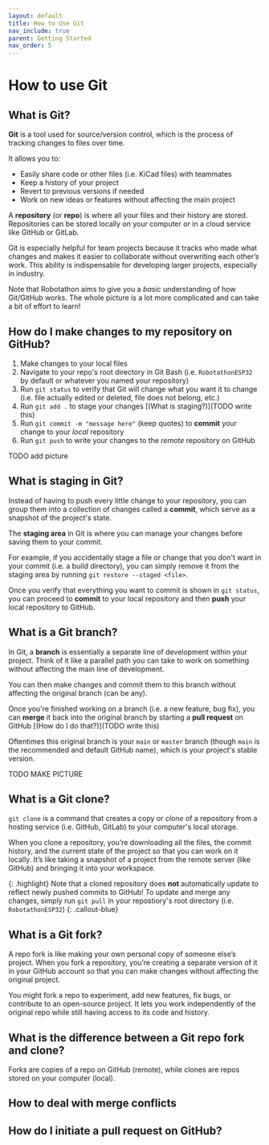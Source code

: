 ```yaml
---
layout: default
title: How to Use Git
nav_include: true
parent: Getting Started
nav_order: 5
---
```


# How to use Git

## What is Git?
**Git** is a tool used for source/version control, which is the process of tracking changes to files over time.

It allows you to:

* Easily share code or other files (i.e. KiCad files) with teammates
* Keep a history of your project
* Revert to previous versions if needed
* Work on new ideas or features without affecting the main project

A **repository** (or **repo**) is where all your files and their history are stored. Repositories can be stored locally on your computer or in a cloud service like GitHub or GitLab.

Git is especially helpful for team projects because it tracks who made what changes and makes it easier to collaborate without overwriting each other’s work. This ability is indispensable for developing larger projects, especially in industry.

Note that Robotathon aims to give you a *basic* understanding of how Git/GitHub works. The whole picture is a lot more complicated and can take a bit of effort to learn!

## How do I make changes to my repository on GitHub?

1. Make changes to your local files
1. Navigate to your repo's root directory in Git Bash (i.e. `RobotathonESP32` by default or whatever you named your repository)
1. Run `git status` to verify that Git will change what you want it to change (i.e. file actually edited or deleted, file does not belong, etc.)
1. Run `git add .` to stage your changes [(What is staging?)](TODO write this)
1. Run `git commit -m "message here"` (keep quotes) to **commit** your change to your *local* repository
1. Run `git push` to write your changes to the *remote* repository on GitHub

TODO add picture

## What is staging in Git?
Instead of having to push every little change to your repository, you can group them into a collection of changes called a **commit**, which serve as a snapshot of the project's state.

The **staging area** in Git is where you can manage your changes before saving them to your commit.

For example, if you accidentally stage a file or change that you don't want in your commit (i.e. a build directory), you can simply remove it from the staging area by running `git restore --staged <file>`.

Once you verify that everything you want to commit is shown in `git status`, you can proceed to **commit** to your local  repository and then **push** your local repository to GitHub.

## What is a Git branch?
In Git, a **branch** is essentially a separate line of development within your project. Think of it like a parallel path you can take to work on something without affecting the main line of development.

You can then make changes and commit them to this branch without affecting the original branch (can be any).

Once you're finished working on a branch (i.e. a new feature, bug fix), you can **merge** it back into the original branch by starting a **pull request** on GitHub [(How do I do that?)](TODO write this)

Oftentimes this original branch is your `main` or `master` branch (though `main` is the recommended and default GitHub name), which is your project's stable version.

TODO MAKE PICTURE

## What is a Git clone?

`git clone` is a command that creates a copy or _clone_ of a repository from a hosting service (i.e. GitHub, GitLab) to your computer's local storage.

When you clone a repository, you’re downloading all the files, the commit history, and the current state of the project so that you can work on it locally. It’s like taking a snapshot of a project from the remote server (like GitHub) and bringing it into your workspace.

{: .highlight}
Note that a cloned repository does **not** automatically update to reflect newly pushed commits to GitHub! To update and merge any changes, simply run `git pull` in your repostiory's root directory (i.e. `RobotathonESP32`)
{: .callout-blue}


## What is a Git fork?
A repo fork is like making your own personal copy of someone else’s project. When you fork a repository, you’re creating a separate version of it in your GitHub account so that you can make changes without affecting the original project.

You might fork a repo to experiment, add new features, fix bugs, or contribute to an open-source project. It lets you work independently of the original repo while still having access to its code and history.

## What is the difference between a Git repo fork and clone?
Forks are copies of a repo on GitHub (remote), while clones are repos stored on your computer (local).

## How to deal with merge conflicts

## How do I initiate a pull request on GitHub?

